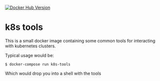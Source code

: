 [![Docker Hub Version](https://img.shields.io/badge/dynamic/json.svg?label=docker%20hub&url=https%3A%2F%2Findex.docker.io%2Fv1%2Frepositories%2Fcostela%2Fk8s-tools%2Ftags&query=%24[-1:].name&colorB=green)](https://hub.docker.com/r/costela/k8s-tools)

# k8s tools

This is a small docker image containing some common tools for interacting with kubernetes clusters.

Typical usage would be:
```
$ docker-compose run k8s-tools
```
Which would drop you into a shell with the tools